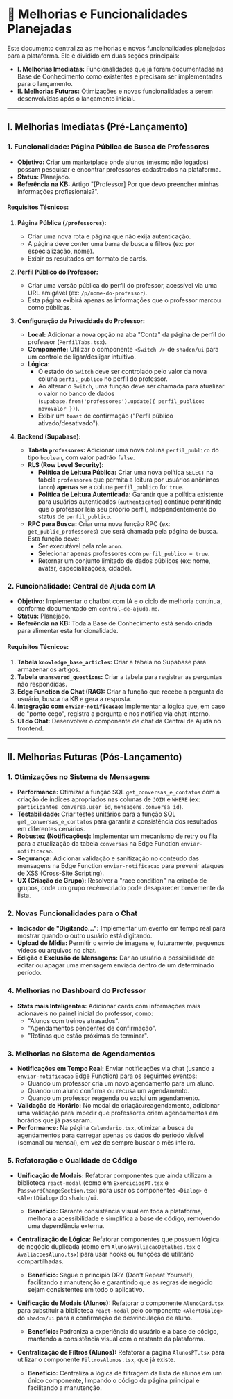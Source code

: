 # 🚀 Melhorias e Funcionalidades Planejadas

Este documento centraliza as melhorias e novas funcionalidades planejadas para a plataforma. Ele é dividido em duas seções principais:

-   **I. Melhorias Imediatas:** Funcionalidades que já foram documentadas na Base de Conhecimento como existentes e precisam ser implementadas para o lançamento.
-   **II. Melhorias Futuras:** Otimizações e novas funcionalidades a serem desenvolvidas após o lançamento inicial.

---

## I. Melhorias Imediatas (Pré-Lançamento)

### 1. Funcionalidade: Página Pública de Busca de Professores

-   **Objetivo:** Criar um marketplace onde alunos (mesmo não logados) possam pesquisar e encontrar professores cadastrados na plataforma.
-   **Status:** Planejado.
-   **Referência na KB:** Artigo "[Professor] Por que devo preencher minhas informações profissionais?".

#### Requisitos Técnicos:

1.  **Página Pública (`/professores`):**
    -   Criar uma nova rota e página que não exija autenticação.
    -   A página deve conter uma barra de busca e filtros (ex: por especialização, nome).
    -   Exibir os resultados em formato de cards.

2.  **Perfil Público do Professor:**
    -   Criar uma versão pública do perfil do professor, acessível via uma URL amigável (ex: `/p/nome-do-professor`).
    -   Esta página exibirá apenas as informações que o professor marcou como públicas.

3.  **Configuração de Privacidade do Professor:**
    -   **Local:** Adicionar a nova opção na aba "Conta" da página de perfil do professor (`PerfilTabs.tsx`).
    -   **Componente:** Utilizar o componente `<Switch />` de `shadcn/ui` para um controle de ligar/desligar intuitivo.
    -   **Lógica:**
        -   O estado do `Switch` deve ser controlado pelo valor da nova coluna `perfil_publico` no perfil do professor.
        -   Ao alterar o `Switch`, uma função deve ser chamada para atualizar o valor no banco de dados (`supabase.from('professores').update({ perfil_publico: novoValor })`).
        -   Exibir um `toast` de confirmação ("Perfil público ativado/desativado").

4.  **Backend (Supabase):**
    -   **Tabela `professores`:** Adicionar uma nova coluna `perfil_publico` do tipo `boolean`, com valor padrão `false`.
    -   **RLS (Row Level Security):**
        -   **Política de Leitura Pública:** Criar uma nova política `SELECT` na tabela `professores` que permita a leitura por usuários anônimos (`anon`) **apenas** se a coluna `perfil_publico` for `true`.
        -   **Política de Leitura Autenticada:** Garantir que a política existente para usuários autenticados (`authenticated`) continue permitindo que o professor leia seu próprio perfil, independentemente do status de `perfil_publico`.
    -   **RPC para Busca:** Criar uma nova função RPC (ex: `get_public_professores`) que será chamada pela página de busca. Esta função deve:
        -   Ser executável pela role `anon`.
        -   Selecionar apenas professores com `perfil_publico = true`.
        -   Retornar um conjunto limitado de dados públicos (ex: nome, avatar, especializações, cidade).

### 2. Funcionalidade: Central de Ajuda com IA

-   **Objetivo:** Implementar o chatbot com IA e o ciclo de melhoria contínua, conforme documentado em `central-de-ajuda.md`.
-   **Status:** Planejado.
-   **Referência na KB:** Toda a Base de Conhecimento está sendo criada para alimentar esta funcionalidade.

#### Requisitos Técnicos:

1.  **Tabela `knowledge_base_articles`:** Criar a tabela no Supabase para armazenar os artigos.
2.  **Tabela `unanswered_questions`:** Criar a tabela para registrar as perguntas não respondidas.
3.  **Edge Function do Chat (RAG):** Criar a função que recebe a pergunta do usuário, busca na KB e gera a resposta.
4.  **Integração com `enviar-notificacao`:** Implementar a lógica que, em caso de "ponto cego", registra a pergunta e nos notifica via chat interno.
5.  **UI do Chat:** Desenvolver o componente de chat da Central de Ajuda no frontend.

---

## II. Melhorias Futuras (Pós-Lançamento)

### 1. Otimizações no Sistema de Mensagens

-   **Performance:** Otimizar a função SQL `get_conversas_e_contatos` com a criação de índices apropriados nas colunas de `JOIN` e `WHERE` (ex: `participantes_conversa.user_id`, `mensagens.conversa_id`).
-   **Testabilidade:** Criar testes unitários para a função SQL `get_conversas_e_contatos` para garantir a consistência dos resultados em diferentes cenários.
-   **Robustez (Notificações):** Implementar um mecanismo de retry ou fila para a atualização da tabela `conversas` na Edge Function `enviar-notificacao`.
-   **Segurança:** Adicionar validação e sanitização no conteúdo das mensagens na Edge Function `enviar-notificacao` para prevenir ataques de XSS (Cross-Site Scripting).
-   **UX (Criação de Grupo):** Resolver a "race condition" na criação de grupos, onde um grupo recém-criado pode desaparecer brevemente da lista.

### 2. Novas Funcionalidades para o Chat

-   **Indicador de "Digitando...":** Implementar um evento em tempo real para mostrar quando o outro usuário está digitando.
-   **Upload de Mídia:** Permitir o envio de imagens e, futuramente, pequenos vídeos ou arquivos no chat.
-   **Edição e Exclusão de Mensagens:** Dar ao usuário a possibilidade de editar ou apagar uma mensagem enviada dentro de um determinado período.

### 4. Melhorias no Dashboard do Professor

-   **Stats mais Inteligentes:** Adicionar cards com informações mais acionáveis no painel inicial do professor, como:
    -   "Alunos com treinos atrasados".
    -   "Agendamentos pendentes de confirmação".
    -   "Rotinas que estão próximas de terminar".

### 3. Melhorias no Sistema de Agendamentos

-   **Notificações em Tempo Real:** Enviar notificações via chat (usando a `enviar-notificacao` Edge Function) para os seguintes eventos:
    -   Quando um professor cria um novo agendamento para um aluno.
    -   Quando um aluno confirma ou recusa um agendamento.
    -   Quando um professor reagenda ou exclui um agendamento.
-   **Validação de Horário:** No modal de criação/reagendamento, adicionar uma validação para impedir que professores criem agendamentos em horários que já passaram.
-   **Performance:** Na página `Calendario.tsx`, otimizar a busca de agendamentos para carregar apenas os dados do período visível (semanal ou mensal), em vez de sempre buscar o mês inteiro.

### 5. Refatoração e Qualidade de Código

-   **Unificação de Modais:** Refatorar componentes que ainda utilizam a biblioteca `react-modal` (como em `ExerciciosPT.tsx` e `PasswordChangeSection.tsx`) para usar os componentes `<Dialog>` e `<AlertDialog>` do `shadcn/ui`.
    -   **Benefício:** Garante consistência visual em toda a plataforma, melhora a acessibilidade e simplifica a base de código, removendo uma dependência externa.

-   **Centralização de Lógica:** Refatorar componentes que possuem lógica de negócio duplicada (como em `AlunosAvaliacaoDetalhes.tsx` e `AvaliacoesAluno.tsx`) para usar hooks ou funções de utilitário compartilhadas.
    -   **Benefício:** Segue o princípio DRY (Don't Repeat Yourself), facilitando a manutenção e garantindo que as regras de negócio sejam consistentes em todo o aplicativo.

-   **Unificação de Modais (Alunos):** Refatorar o componente `AlunoCard.tsx` para substituir a biblioteca `react-modal` pelo componente `<AlertDialog>` do `shadcn/ui` para a confirmação de desvinculação de aluno.
    -   **Benefício:** Padroniza a experiência do usuário e a base de código, mantendo a consistência visual com o restante da plataforma.

-   **Centralização de Filtros (Alunos):** Refatorar a página `AlunosPT.tsx` para utilizar o componente `FiltrosAlunos.tsx`, que já existe.
    -   **Benefício:** Centraliza a lógica de filtragem da lista de alunos em um único componente, limpando o código da página principal e facilitando a manutenção.